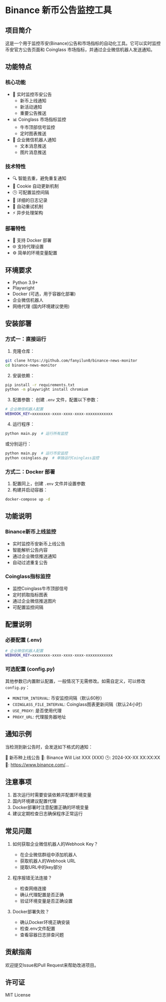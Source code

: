 # Binance 新币公告监控工具

## 项目简介

这是一个用于监控币安(Binance)公告和市场指标的自动化工具。它可以实时监控币安官方公告页面和 Coinglass 市场指标，并通过企业微信机器人发送通知。

## 功能特点

### 核心功能
- 🔄 实时监控币安公告
  - 新币上线通知
  - 新活动通知
  - 重要公告推送
- 📊 Coinglass 市场指标监控
  - 牛市顶部信号监控
  - 定时图表推送
- 📢 企业微信机器人通知
  - 文本消息推送
  - 图片消息推送

### 技术特性
- 🔍 智能去重，避免重复通知
- 🔑 Cookie 自动更新机制
- 🕒 可配置监控间隔
- 📝 详细的日志记录
- 🔄 自动重试机制
- ⚡ 异步处理架构

### 部署特性
- 🐳 支持 Docker 部署
- 🌐 支持代理设置
- ⚙️ 简单的环境变量配置

## 环境要求

- Python 3.9+
- Playwright
- Docker (可选，用于容器化部署)
- 企业微信机器人
- 网络代理 (国内环境建议使用)

## 安装部署

### 方式一：直接运行

1. 克隆仓库：
```bash
git clone https://github.com/fanyilun0/binance-news-monitor
cd binance-news-monitor
```

2. 安装依赖：
```bash
pip install -r requirements.txt
python -m playwright install chromium
```

3. 配置参数：
创建 `.env` 文件，配置以下参数：
```bash
# 企业微信机器人配置
WEBHOOK_KEY=xxxxxxxx-xxxx-xxxx-xxxx-xxxxxxxxxxxx
```

4. 运行程序：
```bash
python main.py  # 运行所有监控
```
或分别运行：
```bash
python main.py  # 运行币安监控
python coinglass.py  # 单独运行Coinglass监控
```

### 方式二：Docker 部署

1. 配置同上，创建 `.env` 文件并设置参数
2. 构建并启动容器：
```bash
docker-compose up -d
```

## 功能说明

### Binance新币上线监控
- 实时监控币安新币上线公告
- 智能解析公告内容
- 通过企业微信推送通知
- 自动过滤重复公告

### Coinglass指标监控
- 监控Coinglass牛市顶部信号
- 定时抓取指标图表
- 通过企业微信推送图片
- 可配置监控间隔

## 配置说明

### 必要配置 (.env)
```bash
# 企业微信机器人配置
WEBHOOK_KEY=xxxxxxxx-xxxx-xxxx-xxxx-xxxxxxxxxxxx
```

### 可选配置 (config.py)
其他参数已内置默认配置，一般情况下无需修改。如需自定义，可以修改 `config.py`：
- `MONITOR_INTERVAL`: 币安监控间隔（默认60秒）
- `COINGLASS_FILE_INTERVAL`: Coinglass图表更新间隔（默认24小时）
- `USE_PROXY`: 是否使用代理
- `PROXY_URL`: 代理服务器地址

## 通知示例
当检测到新公告时，会发送如下格式的通知：

🚀 新币种上线公告
📌: Binance Will List XXX (XXX)
🕒: 2024-XX-XX XX:XX:XX
🔗: https://www.binance.com/...

## 注意事项

1. 首次运行时需要安装依赖并配置环境变量
2. 国内环境建议配置代理
3. Docker部署时注意配置正确的环境变量
4. 建议定期检查日志确保程序正常运行

## 常见问题

1. 如何获取企业微信机器人的Webhook Key？
   - 在企业微信群组中添加机器人
   - 获取机器人的Webhook URL
   - 提取URL中的key部分

2. 程序报错无法连接？
   - 检查网络连接
   - 确认代理配置是否正确
   - 验证环境变量是否正确设置

3. Docker部署失败？
   - 确认Docker环境正确安装
   - 检查.env文件配置
   - 查看容器日志排查问题

## 贡献指南

欢迎提交Issue和Pull Request来帮助改进项目。

## 许可证

MIT License
